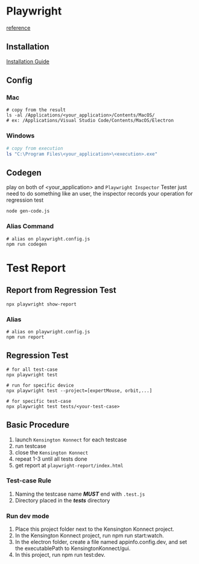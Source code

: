 



# Playwright
[reference](https://playwright.dev/docs/api/class-electronapplication)


## Installation
[Installation Guide](./docs/Installation.md)

## Config
### Mac
```shell
# copy from the result
ls -al /Applications/<your_application>/Contents/MacOS/
# ex: /Applications/Visual Studio Code/Contents/MacOS/Electron
```

### Windows
```powershell
# copy from execution
ls "C:\Program Files\<your_application>\<execution>.exe"
```

## Codegen
play on both of <your_application> and `Playwright Inspector`
Tester just need to do something like an user, the inspector records your operation for regression test


```shell
node gen-code.js
```
### Alias Command
```shell
# alias on playwright.config.js
npm run codegen
```

# Test Report 
## Report from Regression Test
```shell
npx playwright show-report
```
### Alias
```shell
# alias on playwright.config.js
npm run report
```

## Regression Test
```shell
# for all test-case
npx playwright test

# run for specific device
npx playwright test --project=[expertMouse, orbit,...]

# for specific test-case
npx playwright test tests/<your-test-case>
```
## Basic Procedure
1. launch `Kensington Konnect` for each testcase
2. run testcase
3. close the `Kensington Konnect`
4. repeat 1-3 until all tests done
5. get report at `playwright-report/index.html` 

### Test-case Rule
1. Naming
    the testcase name ***MUST*** end with `.test.js` 
2. Directory
    placed in the ***tests*** directory

### Run dev mode
1. Place this project folder next to the Kensington Konnect project.
2. In the Kensington Konnect project, run npm run start:watch.
3. In the electron folder, create a file named appinfo.config.dev, and set the executablePath to KensingtonKonnect/gui.
4. In this project, run npm run test:dev.